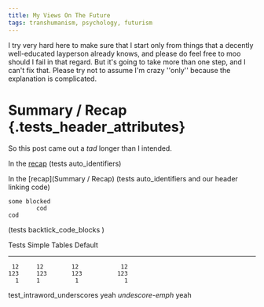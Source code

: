 ```yaml
---
title: My Views On The Future
tags: transhumanism, psychology, futurism
---
```



I try very hard here to make sure that I start only from things that
a decently well-educated layperson already knows, and please do feel
free to moo
should I fail in that  regard.  But it's going to take more than one
step, and I can't fix that.  Please try not to assume I'm crazy
''only'' because the explanation is complicated.

# Summary / Recap {.tests_header_attributes}

So this post came out a *tad* longer than I intended.

In the [recap](#summary-recap) (tests auto_identifiers)

In the [recap](Summary / Recap) (tests auto_identifiers and our
header linking code)

``` {.tests_fenced_code_attributes}
some blocked
        cod
cod
```
(tests backtick_code_blocks )

  Tests     Simple   Tables     Default
-------     ------ ----------   -------
     12     12        12            12
    123     123       123          123
      1     1          1             1

test_intraword_underscores
yeah _undescore-emph_ yeah
